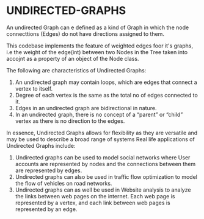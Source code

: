 # UNDIRECTED-GRAPHS

An undirected Graph can e defined as a kind of Graph in which the node connecttions (Edges) do not have directions assigned to them. 

This codebase implements the feature of weighted edges foor it's graphs, i.e the 
weight of the edge(int) between two Nodes in the Tree taken into accojnt as a property of an object of the Node class.

The following are characteristics of Undirected Graphs: 
1. An undirected graph may contain loops, which are edges that connect a vertex to itself.
2. Degree of each vertex is the same as the total no of edges connected to it.
3. Edges in an undirected graph are bidirectional in nature.
4. In an undirected graph, there is no concept of a “parent” or “child” vertex as there is no direction to the edges.

In essence, Undirected Graphs allows for flexibility as they are versatile and may be used to describe a broad range of systems
Real life applications of Undirected Graphs include: 

1. Undirected graphs can be used to model social networks where User accounts are represented by nodes and the connections between them are represented by edges.
2.  Undirected graphs can also be used in traffic flow optimization to model the flow of vehicles on road networks.
3.  Undirected graphs can as well be used in Website analysis to analyze the links between web pages on the internet. Each web page is represented by a vertex, and each link between web pages is represented by an edge.
